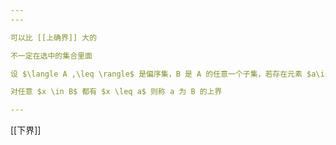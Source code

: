 ```yaml
---
---

可以比 [[上确界]] 大的

不一定在选中的集合里面

设 $\langle A ,\leq \rangle$ 是偏序集，B 是 A 的任意一个子集，若存在元素 $a\in A$ 使得

对任意 $x \in B$ 都有 $x \leq a$ 则称 a 为 B 的上界

---
```


[[下界]]
